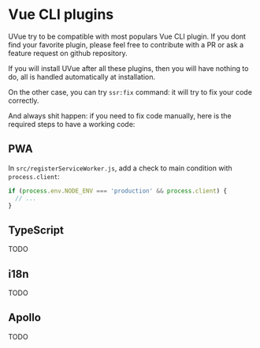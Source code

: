 # Vue CLI plugins

UVue try to be compatible with most populars Vue CLI plugin. If you dont
find your favorite plugin, please feel free to contribute with a PR or ask
a feature request on github repository.

If you will install UVue after all these plugins, then you will have nothing
to do, all is handled automatically at installation.

On the other case, you can try `ssr:fix` command: it will try to fix your
code correctly.

And always shit happen: if you need to fix code manually, here is the required
steps to have a working code:

## PWA

In `src/registerServiceWorker.js`, add a check to main condition with
`process.client`:

```js
if (process.env.NODE_ENV === 'production' && process.client) {
  // ...
}
```

## TypeScript

TODO

## i18n

TODO

## Apollo

TODO
